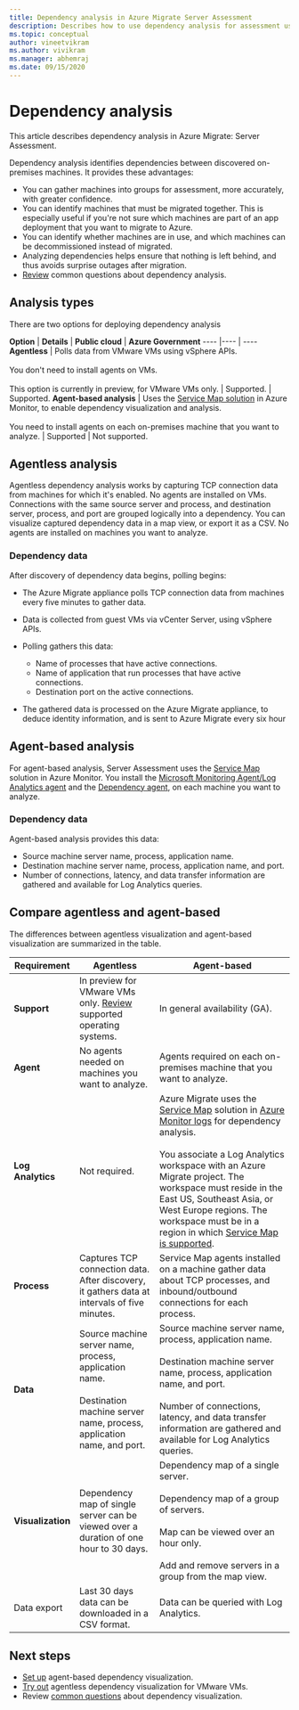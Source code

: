 ```yaml
---
title: Dependency analysis in Azure Migrate Server Assessment
description: Describes how to use dependency analysis for assessment using Azure Migrate Server Assessment.
ms.topic: conceptual
author: vineetvikram
ms.author: vivikram
ms.manager: abhemraj
ms.date: 09/15/2020
---
```


# Dependency analysis

This article describes dependency analysis in Azure Migrate: Server Assessment.


Dependency analysis identifies dependencies between discovered on-premises machines. It provides these advantages: 

- You can gather machines into groups for assessment, more accurately, with greater confidence.
- You can identify machines that must be migrated together. This is especially useful if you're not sure which machines are part of an app deployment that you want to migrate to Azure.
- You can identify whether machines are in use, and which machines can be decommissioned instead of migrated.
- Analyzing dependencies helps ensure that nothing is left behind, and thus avoids surprise outages after migration.
- [Review](common-questions-discovery-assessment.md#what-is-dependency-visualization) common questions about dependency analysis.


## Analysis types

There are two options for deploying dependency analysis

**Option** | **Details** | **Public cloud** | **Azure Government**
----  |---- | ---- 
**Agentless** | Polls data from VMware VMs using vSphere APIs.<br/><br/> You don't need to install agents on VMs.<br/><br/> This option is currently in preview, for  VMware VMs only. | Supported. | Supported.
**Agent-based analysis** | Uses the [Service Map solution](../azure-monitor/insights/service-map.md) in Azure Monitor, to enable dependency visualization and analysis.<br/><br/> You need to install agents on each on-premises machine that you want to analyze. | Supported | Not supported.


## Agentless analysis

Agentless dependency analysis works by capturing TCP connection data from machines for which it's enabled. No agents are installed on VMs. Connections with the same source server and process, and destination server, process, and port are grouped logically into a dependency. You can visualize captured dependency data in a map view, or export it as a CSV. No agents are installed on machines you want to analyze.

### Dependency data

After discovery of dependency data begins, polling begins:

- The Azure Migrate appliance polls TCP connection data from machines every five minutes to gather data.
- Data is collected from guest VMs via vCenter Server, using vSphere APIs.
- Polling gathers this data:

    - Name of processes that have active connections.
    - Name of application that run processes that have active connections.
    - Destination port on the active connections.

- The gathered data is processed on the Azure Migrate appliance, to deduce identity information, and is sent to Azure Migrate every six hour


## Agent-based analysis

For agent-based analysis, Server Assessment uses the [Service Map](../azure-monitor/insights/service-map.md) solution in Azure Monitor. You install the [Microsoft Monitoring Agent/Log Analytics agent](../azure-monitor/platform/agents-overview.md#log-analytics-agent) and the [Dependency agent](../azure-monitor/platform/agents-overview.md#dependency-agent), on each machine you want to analyze.

### Dependency data

Agent-based analysis provides this data:

- Source machine server name, process, application name.
- Destination machine server name, process, application name, and port.
- Number of connections, latency, and data transfer information are gathered and available for Log Analytics queries. 



## Compare agentless and agent-based

The differences between agentless visualization and agent-based visualization are summarized in the table.

**Requirement** | **Agentless** | **Agent-based**
--- | --- | ---
**Support** | In preview for VMware VMs  only. [Review](migrate-support-matrix-vmware.md#dependency-analysis-requirements-agentless) supported operating systems. | In general availability (GA).
**Agent** | No agents needed on machines you want to analyze. | Agents required on each on-premises machine that you want to analyze.
**Log Analytics** | Not required. | Azure Migrate uses the [Service Map](../azure-monitor/insights/service-map.md) solution in [Azure Monitor logs](../azure-monitor/log-query/log-query-overview.md) for dependency analysis.<br/><br/> You associate a Log Analytics workspace with an Azure Migrate project. The workspace must reside in the East US, Southeast Asia, or West Europe regions. The workspace must be in a region in which [Service Map is supported](../azure-monitor/insights/vminsights-configure-workspace.md#supported-regions).
**Process** | Captures TCP connection data. After discovery, it gathers data at intervals of five minutes. | Service Map agents installed on a machine gather data about TCP processes, and inbound/outbound connections for each process.
**Data** | Source machine server name, process, application name.<br/><br/> Destination machine server name, process, application name, and port. | Source machine server name, process, application name.<br/><br/> Destination machine server name, process, application name, and port.<br/><br/> Number of connections, latency, and data transfer information are gathered and available for Log Analytics queries. 
**Visualization** | Dependency map of single server can be viewed over a duration of one hour to 30 days. | Dependency map of a single server.<br/><br/> Dependency map of a group of servers.<br/><br/>  Map can be viewed over an hour only.<br/><br/> Add and remove servers in a group from the map view.
Data export | Last 30 days data can be downloaded in a CSV format. | Data can be queried with Log Analytics.



## Next steps

- [Set up](how-to-create-group-machine-dependencies.md) agent-based dependency visualization.
- [Try out](how-to-create-group-machine-dependencies-agentless.md) agentless dependency visualization for VMware VMs.
- Review [common questions](common-questions-discovery-assessment.md#what-is-dependency-visualization) about dependency visualization.
